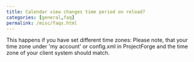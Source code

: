 ```yaml
---
title: Calendar view changes time period on reload?
categories: [general,faq]
permalink: /misc/faqs.html
---
```


This happens if you have set different time zones: Please note, that your time zone under 'my account' or config.xml in ProjectForge and the time zone of your client system should match.

